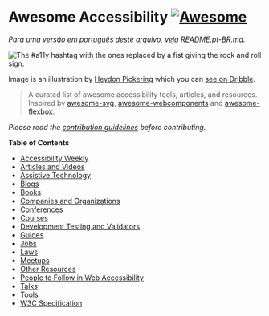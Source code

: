 # Awesome Accessibility [![Awesome](https://awesome.re/badge.svg)](https://awesome.re)

*Para uma versão em português deste arquivo, veja [README.pt-BR.md](https://github.com/brunopulis/awesome-a11y/blob/master/README.pt-BR.md).*

![The #a11y hashtag with the ones replaced by a fist giving the rock and roll sign.](https://user-images.githubusercontent.com/1204692/30697506-9fd3020c-9eb5-11e7-95ca-a6c56785dd66.png)

Image is an illustration by [Heydon Pickering](http://www.heydonworks.com/) which you can [see on Dribble](https://dribbble.com/shots/2121794-rock-n-roll-a11y).

> A curated list of awesome accessibility tools, articles, and resources.
> Inspired by [awesome-svg](https://github.com/willianjusten/awesome-svg), [awesome-webcomponents](https://github.com/obetomuniz/awesome-webcomponents) and [awesome-flexbox](https://github.com/afonsopacifer/awesome-flexbox).

*Please read the [contribution guidelines](CONTRIBUTING.md) before contributing.*

**Table of Contents**

- [Accessibility Weekly](topics/newsletter.md)
- [Articles and Videos](topics/articles-and-videos.md)
- [Assistive Technology](topics/assistive-technology.md)
- [Blogs](topics/blogs.md)
- [Books](topics/books.md)
- [Companies and Organizations](topics/companies-and-organizations.md)
- [Conferences](topics/conferences.md)
- [Courses](topics/courses.md)
- [Development Testing and Validators](topics/validators.md)
- [Guides](topics/guides.md)
- [Jobs](topics/jobs.md)
- [Laws](topics/laws.md)
- [Meetups](topics/meetups.md)
- [Other Resources](topics/other-resources.md)
- [People to Follow in Web Accessibility](topics/people.md)
- [Talks](topics/talks.md)
- [Tools](topics/tools.md)
- [W3C Specification](topics/specification.md)
